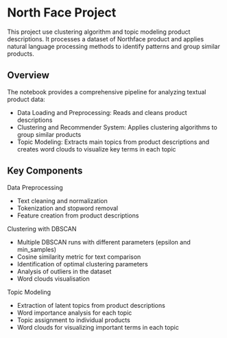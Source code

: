 # North Face Project

This project use clustering algorithm and  topic modeling  product descriptions. It processes a dataset of Northface product and applies natural language processing methods to identify patterns and group similar products.

## Overview
The notebook provides a comprehensive pipeline for analyzing textual product data:

- Data Loading and Preprocessing: Reads and cleans product descriptions
- Clustering and Recommender System: Applies clustering algorithms to group similar products
- Topic Modeling: Extracts main topics from product descriptions and creates word clouds to visualize key terms in each topic

## Key Components

Data Preprocessing

- Text cleaning and normalization
- Tokenization and stopword removal
- Feature creation from product descriptions

Clustering with DBSCAN

- Multiple DBSCAN runs with different parameters (epsilon and min_samples)
- Cosine similarity metric for text comparison
- Identification of optimal clustering parameters
- Analysis of outliers in the dataset
- Word clouds visualisation

Topic Modeling

- Extraction of latent topics from product descriptions
- Word importance analysis for each topic
- Topic assignment to individual products
- Word clouds for visualizing important terms in each topic


